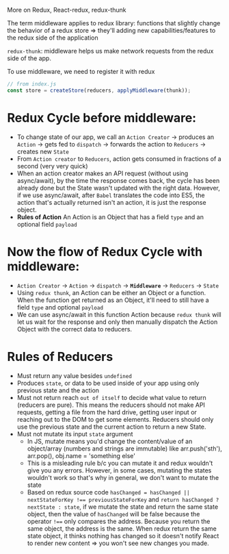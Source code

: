 More on Redux, React-redux, redux-thunk

The term middleware applies to redux library: functions that slightly change the behavior of a redux store => they'll adding new capabilities/features to the redux side of the application

`redux-thunk`: middleware helps us make network requests from the redux side of the app.

To use middleware, we need to register it with redux

```js
// from index.js
const store = createStore(reducers, applyMiddleware(thunk));
```

# Redux Cycle before middleware:

- To change state of our app, we call an `Action Creator` -> produces an `Action` -> gets fed to `dispatch` -> forwards the action to `Reducers` -> creates new `State`
- From `Action creator` to `Reducers`, action gets consumed in fractions of a second (very very quick)
- When an action creator makes an API request (without using async/await), by the time the response comes back, the cycle has been already done but the State wasn't updated with the right data. However, if we use async/await, after `Babel` translates the code into ES5, the action that's actually returned isn't an action, it is just the response object.
- **Rules of Action** An Action is an Object that has a field `type` and an optional field `payload`

# Now the flow of Redux Cycle with middleware:

- `Action Creator` -> `Action` -> `dispatch` -> **`Middleware`** -> `Reducers` -> `State`
- Using `redux thunk`, an Action can be either an Object or a function. When the function get returned as an Object, it'll need to still have a field `type` and optional `payload`
- We can use async/await in this function Action because `redux thunk` will let us wait for the response and only then manually dispatch the Action Object with the correct data to reducers.

# Rules of Reducers

- Must return any value besides `undefined`
- Produces `state`, or data to be used inside of your app using only previous state and the action
- Must not return reach `out of itself` to decide what value to return (reducers are pure). This means the reducers should not make API requests, getting a file from the hard drive, getting user input or reaching out to the DOM to get some elements. Reducers should only use the previous state and the current action to return a new State.
- Must not mutate its input `state` argument
  - In JS, mutate means you'd change the content/value of an object/array (numbers and strings are immutable) like arr.push('sth'), arr.pop(), obj.name = 'something else'
  - This is a misleading rule b/c you can mutate it and redux wouldn't give you any errors. However, in some cases, mutating the states wouldn't work so that's why in general, we don't want to mutate the state
  - Based on redux source code `hasChanged = hasChanged || nextStateForKey !== previousStateForKey` and `return hasChanged ? nextState : state`, if we mutate the state and return the same state object, then the value of `hasChanged` will be false because the operator `!==` only compares the address. Because you return the same object, the address is the same. When redux return the same state object, it thinks nothing has changed so it doesn't notify React to render new content => you won't see new changes you made.
